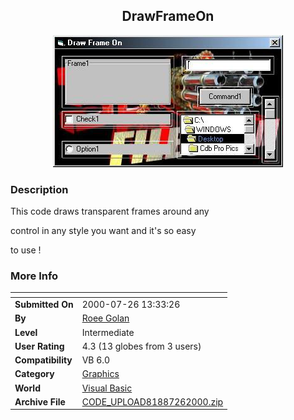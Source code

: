 ﻿<div align="center">

## DrawFrameOn

<img src="PIC200072675482922.jpg">
</div>

### Description

This code draws transparent frames around any

control in any style you want and it's so easy

to use !
 
### More Info
 


<span>             |<span>
---                |---
**Submitted On**   |2000-07-26 13:33:26
**By**             |[Roee Golan](https://github.com/Planet-Source-Code/PSCIndex/blob/master/ByAuthor/roee-golan.md)
**Level**          |Intermediate
**User Rating**    |4.3 (13 globes from 3 users)
**Compatibility**  |VB 6\.0
**Category**       |[Graphics](https://github.com/Planet-Source-Code/PSCIndex/blob/master/ByCategory/graphics__1-46.md)
**World**          |[Visual Basic](https://github.com/Planet-Source-Code/PSCIndex/blob/master/ByWorld/visual-basic.md)
**Archive File**   |[CODE\_UPLOAD81887262000\.zip](https://github.com/Planet-Source-Code/roee-golan-drawframeon__1-10084/archive/master.zip)








